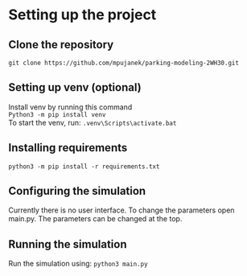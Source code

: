 # Setting up the project
## Clone the repository  
```git clone https://github.com/mpujanek/parking-modeling-2WH30.git```

## Setting up venv (optional)
Install venv by running this command  
```Python3 -m pip install venv```  
To start the venv, run: 
```.venv\Scripts\activate.bat```

## Installing requirements
```python3 -m pip install -r requirements.txt```

## Configuring the simulation
Currently there is no user interface. To change the parameters open main.py. The parameters can be changed at the top.

## Running the simulation
Run the simulation using:
```python3 main.py```
